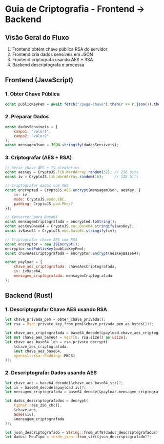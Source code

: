 # Guia de Criptografia - Frontend -> Backend

## Visão Geral do Fluxo
1. Frontend obtém chave pública RSA do servidor
2. Frontend cria dados sensíveis em JSON
3. Frontend criptografa usando AES + RSA
4. Backend descriptografa e processa

## Frontend (JavaScript)

### 1. Obter Chave Pública
```javascript
const publicKeyPem = await fetch("/pega-chave").then(r => r.json()).then(d => d.chavepb);
```

### 2. Preparar Dados
```javascript
const dadosSensiveis = { 
    campo1: "valor1",
    campo2: "valor2"
};
const mensagemJson = JSON.stringify(dadosSensiveis);
```

### 3. Criptografar (AES + RSA)
```javascript
// Gerar chave AES e IV aleatórios
const aesKey = CryptoJS.lib.WordArray.random(32); // 256 bits
const iv = CryptoJS.lib.WordArray.random(16);     // 128 bits

// Criptografar dados com AES
const encrypted = CryptoJS.AES.encrypt(mensagemJson, aesKey, {
    iv: iv,
    mode: CryptoJS.mode.CBC,
    padding: CryptoJS.pad.Pkcs7
});

// Converter para Base64
const mensagemCriptografada = encrypted.toString();
const aesKeyBase64 = CryptoJS.enc.Base64.stringify(aesKey);
const ivBase64 = CryptoJS.enc.Base64.stringify(iv);

// Criptografar chave AES com RSA
const encryptor = new JSEncrypt();
encryptor.setPublicKey(publicKeyPem);
const chaveAesCriptografada = encryptor.encrypt(aesKeyBase64);

const payload = {
    chave_aes_criptografada: chaveAesCriptografada,
    iv: ivBase64,
    mensagem_criptografada: mensagemCriptografada
};
```

## Backend (Rust)

### 1. Descriptografar Chave AES usando RSA
```rust
let chave_privada_pem = obter_chave_privada();
let rsa = Rsa::private_key_from_pem(&chave_privada_pem.as_bytes())?;

let chave_aes_criptografada = base64_decode(&payload.chave_aes_criptografada)?;
let mut chave_aes_base64 = vec![0; rsa.size() as usize];
let chave_aes_base64_len = rsa.private_decrypt(
    &chave_aes_criptografada,
    &mut chave_aes_base64,
    openssl::rsa::Padding::PKCS1
)?;
```

### 2. Descriptografar Dados usando AES
```rust
let chave_aes = base64_decode(&chave_aes_base64_str)?;
let iv = base64_decode(&payload.iv)?;
let mensagem_criptografada = base64_decode(&payload.mensagem_criptografada)?;

let dados_descriptografados = decrypt(
    Cipher::aes_256_cbc(),
    &chave_aes,
    Some(&iv),
    &mensagem_criptografada
)?;

let json_descriptografado = String::from_utf8(dados_descriptografados)?;
let dados: MeuTipo = serde_json::from_str(&json_descriptografado)?;
```
